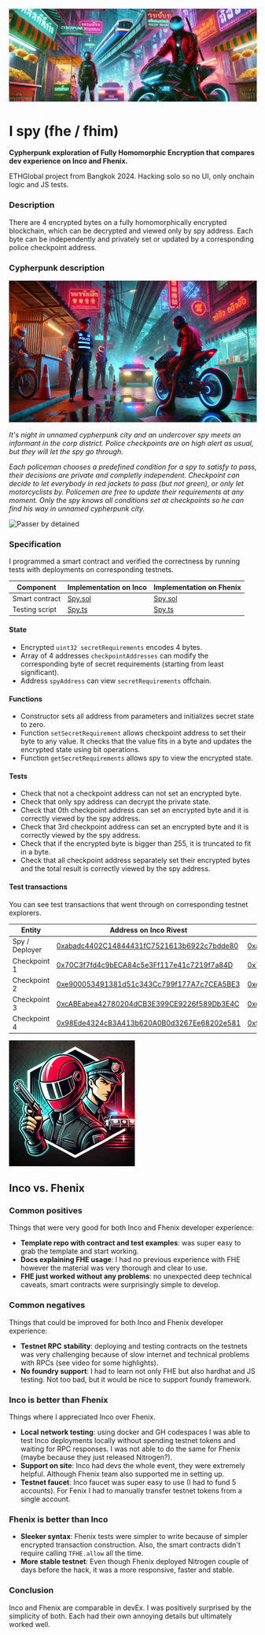 ![Cover picture](pics/cover.png)

# I spy (fhe / fhim)

**Cypherpunk exploration of Fully Homomorphic Encryption that compares dev experience on Inco and Fhenix.**

ETHGlobal project from Bangkok 2024. Hacking solo so no UI, only onchain logic and JS tests.

### Description

There are 4 encrypted bytes on a fully homomorphically encrypted blockchain, which 
can be decrypted and viewed only by spy address. Each byte can
be independently and privately set or updated by a corresponding police checkpoint address. 

### Cypherpunk description

![Spy passes](pics/pic.png)

*It's night in unnamed cypherpunk city and an undercover spy meets an informant in the corp district. 
Police checkpoints are on high alert as usual, but they will let the spy go through.*

*Each policeman chooses a predefined condition for a spy to satisfy to pass,
their decisions are private and completly independent. Checkpoint can decide to
let everybody in red jackets to pass (but not green), or only let
motorcyclists by. Policemen are free to update their requirements at any moment. 
Only the spy knows all conditions set at checkpoints 
so he can find his way in unnamed cypherpunk city.*

![Passer by detained](pics/pic2.png)

### Specification

I programmed a smart contract and verified the correctness by running tests with deployments on corresponding testnets.

|    Component     |    Implementation on Inco| Implementation on Fhenix|
|------------------|--------------------|--------------------|
|Smart contract     |[Spy.sol](https://github.com/sergeyshemyakov/fhevm-hardhat-template-rivest/blob/main/contracts/Spy.sol)            |       [Spy.sol](https://github.com/sergeyshemyakov/fhenix-hardhat-example/blob/main/contracts/Spy.sol) |
|Testing script     |[Spy.ts](https://github.com/sergeyshemyakov/fhevm-hardhat-template-rivest/blob/main/test/SpyTests/Spy.ts)            |       [Spy.ts](https://github.com/sergeyshemyakov/fhenix-hardhat-example/blob/main/test/Spy.ts) |

#### State

- Encrypted `uint32 secretRequirements` encodes 4 bytes. 
- Array of 4 addresses `checkpointAddresses` can modify the corresponding 
byte of secret requirements (starting from least significant).
- Address `spyAddress` can view `secretRequirements` offchain.

#### Functions

- Constructor sets all address from parameters and initializes secret state to zero.
- Function `setSecretRequirement` allows checkpoint address to set their byte to any value. 
It checks that the value fits in a byte and updates the encrypted
state using bit operations.
- Function `getSecretRequirements` allows spy to view the encrypted state.

#### Tests

- Check that not a checkpoint address can not set an encrypted byte.
- Check that only spy address can decrypt the private state.
- Check that 0th checkpoint address can set an encrypted byte 
and it is correctly viewed by the spy address.
- Check that 3rd checkpoint address can set an encrypted byte 
and it is correctly viewed by the spy address.
- Check that if the encrypted byte is bigger than 255, it is truncated to fit in a byte.
- Check that all checkpoint address separately set their encrypted bytes
and the total result is correctly viewed by the spy address.

#### Test transactions

You can see test transactions that went through on corresponding testnet explorers.

|       Entity          |       Address on Inco Rivest          | Address on Fhenix Nitrogen           |
|-----------|----------------|----------------|
|Spy / Deployer           |[0xabadc4402C14844431fC7521613b6922c7bdde80](https://explorer.rivest.inco.org/address/0xabadc4402C14844431fC7521613b6922c7bdde80)|[0xabadc4402C14844431fC7521613b6922c7bdde80](https://explorer.nitrogen.fhenix.zone/address/0xabadc4402C14844431fC7521613b6922c7bdde80)|
|Checkpoint 1   |[0x70C3f7fd4c9bECA84c5e3Ff117e41c7219f7a84D](https://explorer.rivest.inco.org/address/0x70C3f7fd4c9bECA84c5e3Ff117e41c7219f7a84D)|[0x70C3f7fd4c9bECA84c5e3Ff117e41c7219f7a84D](https://explorer.nitrogen.fhenix.zone/address/0x70C3f7fd4c9bECA84c5e3Ff117e41c7219f7a84D)|
|Checkpoint 2   |[0xe900053491381d51c343Cc799f177A7c7CEA5BE3](https://explorer.rivest.inco.org/address/0xe900053491381d51c343Cc799f177A7c7CEA5BE3)|[0xe900053491381d51c343Cc799f177A7c7CEA5BE3](https://explorer.nitrogen.fhenix.zone/address/0xe900053491381d51c343Cc799f177A7c7CEA5BE3)|    
|Checkpoint 3   |[0xcABEabea42780204dCB3E399CE9226f589Db3E4C](https://explorer.rivest.inco.org/address/0xcABEabea42780204dCB3E399CE9226f589Db3E4C)|[0xcABEabea42780204dCB3E399CE9226f589Db3E4C](https://explorer.nitrogen.fhenix.zone/address/0xcABEabea42780204dCB3E399CE9226f589Db3E4C)|    
|Checkpoint 4   |[0x98Ede4324cB3A413b620A0B0d3267Ee68202e581](https://explorer.rivest.inco.org/address/0x98Ede4324cB3A413b620A0B0d3267Ee68202e581)|[0x98Ede4324cB3A413b620A0B0d3267Ee68202e581](https://explorer.nitrogen.fhenix.zone/address/0x98Ede4324cB3A413b620A0B0d3267Ee68202e581)|    

![Logo](pics/logo.png)

## Inco vs. Fhenix

### Common positives

Things that were very good for both Inco and Fhenix developer experience:

- **Template repo with contract and test examples**: was super easy to grab the template and start working.
- **Docs explaining FHE usage**: I had no previous experience with FHE however the material was very thorough and clear to use.
- **FHE just worked without any problems**: no unexpected deep technical caveats, smart contracts were surprisingly simple to develop.

### Common negatives

Things that could be improved for both Inco and Fhenix developer experience:

- **Testnet RPC stability**: deploying and testing contracts on the testnets was 
very challenging because of slow internet and technical problems with RPCs (see video for some highlights).
- **No foundry support**: I had to learn not only FHE but also hardhat and JS testing. Not too bad, but it would 
be nice to support foundy framework. 

### Inco is better than Fhenix

Things where I appreciated Inco over Fhenix.

- **Local network testing**: using docker and GH codespaces I was able to test Inco deployments 
locally without spending testnet tokens and waiting for RPC responses. I was not able to 
do the same for Fhenix (maybe because they just released Nitrogen?).
- **Support on site**: Inco had devs the whole event, they were extremely helpful. 
Although Fhenix team also supported me in setting up. 
- **Testnet faucet**: Inco faucet was super easy to use (I had to fund 5 accounts). For
Fenix I had to manually transfer testnet tokens from a single account.

### Fhenix is better than Inco

- **Sleeker syntax**: Fhenix tests were simpler to write because of simpler encrypted
transaction construction. Also, the smart contracts 
didn't require calling `TFHE.allow` all the time.
- **More stable testnet**: Even though Fhenix deployed Nitrogen couple of days before
the hack, it was a more responsive, faster and stable.

### Conclusion

Inco and Fhenix are comparable in devEx. I was positively surprised by the simplicity 
of both. Each had their own annoying details but ultimately worked well.